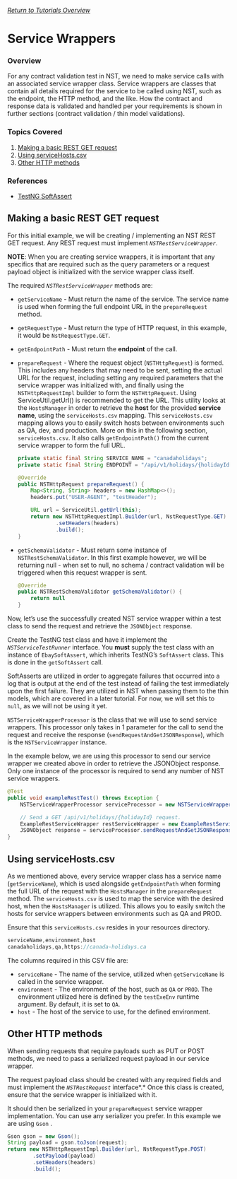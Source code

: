 [_Return to Tutorials Overview_](../README.md)

# Service Wrappers

### Overview

For any contract validation test in NST, we need to make service calls with an associated service wrapper class. Service wrappers are classes that contain all details required for the service to be called using NST, such as the endpoint, the HTTP method, and the like. How the contract and response data is validated and handled per your requirements is shown in further sections (contract validation / thin model validations).

### Topics Covered

1. [Making a basic REST GET request](#making-a-basic-rest-get-request)
2. [Using serviceHosts.csv](#using-serviceHosts.csv)
3. [Other HTTP methods](#other-http-methods)

### References
- [TestNG SoftAssert](https://www.javadoc.io/doc/org.testng/testng/6.8.8/org/testng/asserts/SoftAssert.html)

## Making a basic REST GET request

For this initial example, we will be creating / implementing an NST REST GET request. Any REST request must implement *`NSTRestServiceWrapper`*.

**NOTE**: When you are creating service wrappers, it is important that any specifics that are required such as the query parameters or a request payload object is initialized with the service wrapper class itself. 

The required *`NSTRestServiceWrapper`* methods are:

- `getServiceName` - Must return the name of the service. The service name is used when forming the full endpoint URL in the `prepareRequest` method.
- `getRequestType` - Must return the type of HTTP request, in this example, it would be `NstRequestType.GET`.
- `getEndpointPath` - Must return the **endpoint** of the call.
- `prepareRequest` - Where the request object (`NSTHttpRequest`) is formed. This includes any headers that may need to be sent, setting the actual URL for the request, including setting any required parameters that the service wrapper was initialized with, and finally using the `NSTHttpRequestImpl` builder to form the `NSTHttpRequest`. Using ServiceUtil.getUrl() is recommended to get the URL. This utility looks at the `HostsManager` in order to retrieve the **host** for the provided **service name**, using the `serviceHosts.csv` mapping. This `serviceHosts.csv` mapping allows you to easily switch hosts between environments such as QA, dev, and production. More on this in the following section, `serviceHosts.csv`. It also calls `getEndpointPath()` from the current service wrapper to form the full URL.

    ```java
    private static final String SERVICE_NAME = "canadaholidays";
    private static final String ENDPOINT = "/api/v1/holidays/{holidayId}";
    
    @Override
    public NSTHttpRequest prepareRequest() {
        Map<String, String> headers = new HashMap<>();
        headers.put("USER-AGENT", "testHeader");
    
        URL url = ServiceUtil.getUrl(this);    
        return new NSTHttpRequestImpl.Builder(url, NstRequestType.GET)
                .setHeaders(headers)
                .build();
    }
    ```

- `getSchemaValidator` - Must return some instance of `NSTRestSchemaValidator`. In this first example however, we will be returning null - when set to null, no schema / contract validation will be triggered when this request wrapper is sent.
    
    ```java
    @Override
    public NSTRestSchemaValidator getSchemaValidator() {
        return null
    }
    ```
    

Now, let’s use the successfully created NST service wrapper within a test class to send the request and retrieve the `JSONObject` response.

Create the TestNG test class and have it implement the *`NSTServiceTestRunner`* interface. You **must** supply the test class with an instance of `EbaySoftAssert`, which inherits TestNG’s `SoftAssert` class. This is done in the `getSoftAssert` call. 

SoftAsserts are utilized in order to aggregate failures that occurred into a log that is output at the end of the test instead of failing the test immediately upon the first failure. They are utilized in NST when passing them to the thin models, which are covered in a later tutorial. For now, we will set this to `null`, as we will not be using it yet.

`NSTServiceWrapperProcessor` is the class that we will use to send service wrappers. This processor only takes in 1 parameter for the call to send the request and receive the response (`sendRequestAndGetJSONResponse`), which is the `NSTServiceWrapper` instance.

In the example below, we are using this processor to send our service wrapper we created above in order to retrieve the JSONObject response. Only one instance of the processor is required to send any number of NST service wrappers.

```java
@Test
public void exampleRestTest() throws Exception {
    NSTServiceWrapperProcessor serviceProcessor = new NSTServiceWrapperProcessor();

    // Send a GET /api/v1/holidays/{holidayId} request.
    ExampleRestServiceWrapper restServiceWrapper = new ExampleRestServiceWrapper(CanadaHoliday.CANADA_DAY);
    JSONObject response = serviceProcessor.sendRequestAndGetJSONResponse(restServiceWrapper);
}
```

## Using serviceHosts.csv

As we mentioned above, every service wrapper class has a service name (`getServiceName`), which is used alongside `getEndpointPath` when forming the full URL of the request with the `HostsManager` in the `prepareRequest` method. The `serviceHosts.csv` is used to map the service with the desired host, when the `HostsManager` is utilized. This allows you to easily switch the hosts for service wrappers between environments such as QA and PROD. 

Ensure that this `serviceHosts.csv` resides in your resources directory.
```java
serviceName,environment,host
canadaholidays,qa,https://canada-holidays.ca
```

The columns required in this CSV file are:

- `serviceName` - The name of the service, utilized when `getServiceName` is called in the service wrapper.
- `environment` - The environment of the host, such as `QA` or `PROD`. The environment utilized here is defined by the `testExeEnv` runtime argument. By default, it is set to `QA`.
- `host` - The host of the service to use, for the defined environment.

## Other HTTP methods

When sending requests that require payloads such as PUT or POST methods, we need to pass a serialized request payload in our service wrapper.

The request payload class should be created with any required fields and must implement the *`NSTRestRequest`* interface*.* Once this class is created, ensure that the service wrapper is initialized with it. 

It should then be serialized in your `prepareRequest` service wrapper implementation. You can use any serializer you prefer. In this example we are using `Gson` .

```java
Gson gson = new Gson();
String payload = gson.toJson(request);
return new NSTHttpRequestImpl.Builder(url, NstRequestType.POST)
        .setPayload(payload)
        .setHeaders(headers)
        .build();
```